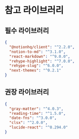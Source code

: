 # 참고 라이브러리

## 필수 라이브러리

```json
{
  "@notionhq/client": "^2.2.0",
  "notion-to-md": "^3.1.0",
  "react-markdown": "^9.0.0",
  "rehype-highlight": "^7.0.0",
  "rehype-slug": "^6.0.0",
  "next-themes": "^0.2.1"
}
```

## 권장 라이브러리

```json
{
  "gray-matter": "^4.0.3",
  "reading-time": "^1.5.0",
  "date-fns": "^3.0.0",
  "clsx": "^2.0.0",
  "lucide-react": "^0.294.0"
}
```
